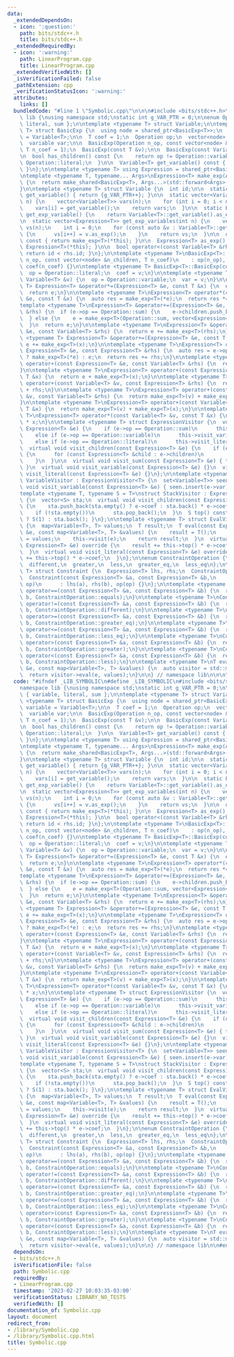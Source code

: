 ```yaml
---
data:
  _extendedDependsOn:
  - icon: ':question:'
    path: bits/stdc++.h
    title: bits/stdc++.h
  _extendedRequiredBy:
  - icon: ':warning:'
    path: LinearProgram.cpp
    title: LinearProgram.cpp
  _extendedVerifiedWith: []
  _isVerificationFailed: false
  _pathExtension: cpp
  _verificationStatusIcon: ':warning:'
  attributes:
    links: []
  bundledCode: "#line 1 \"Symbolic.cpp\"\n\n\n#include <bits/stdc++.h>\n\nnamespace\
    \ lib {\nusing namespace std;\nstatic int g_VAR_PTR = 0;\n\nenum Operation { variable,\
    \ literal, sum };\n\ntemplate <typename T> struct Variable;\n\ntemplate <typename\
    \ T> struct BasicExp {\n  using node = shared_ptr<BasicExp<T>>;\n  using variable\
    \ = Variable<T>;\n\n  T coef = 1;\n  Operation op;\n  vector<node> children;\n\
    \  variable var;\n\n  BasicExp(Operation n_op, const vector<node> &n_children,\
    \ T n_coef = 1);\n  BasicExp(const T &v);\n\n  BasicExp(const Variable<T> &v);\n\
    \n  bool has_children() const {\n    return op != Operation::variable && op !=\
    \ Operation::literal;\n  }\n\n  Variable<T> get_variable() const { return var;\
    \ }\n};\n\ntemplate <typename T> using Expression = shared_ptr<BasicExp<T>>;\n\
    \ntemplate <typename T, typename... Args>\nExpression<T> make_exp(Args &&... args)\
    \ {\n  return make_shared<BasicExp<T>, Args...>(std::forward<Args>(args)...);\n\
    }\n\ntemplate <typename T> struct Variable {\n  int id;\n\n  static Variable<T>\
    \ get_variable() { return {g_VAR_PTR++}; }\n\n  static vector<Variable<T>> get_variables(int\
    \ n) {\n    vector<Variable<T>> vars(n);\n    for (int i = 0; i < n; i++)\n  \
    \    vars[i] = get_variable();\n    return vars;\n  }\n\n  static Expression<T>\
    \ get_exp_variable() {\n    return Variable<T>::get_variable().as_exp();\n  }\n\
    \n  static vector<Expression<T>> get_exp_variables(int n) {\n    vector<Expression<T>>\
    \ vs(n);\n    int i = 0;\n    for (const auto &v : Variable<T>::get_variables(n))\
    \ {\n      vs[i++] = v.as_exp();\n    }\n    return vs;\n  }\n\n  operator Expression<T>()\
    \ const { return make_exp<T>(*this); }\n\n  Expression<T> as_exp() const { return\
    \ Expression<T>(*this); }\n\n  bool operator<(const Variable<T> &rhs) const {\
    \ return id < rhs.id; }\n};\n\ntemplate <typename T>\nBasicExp<T>::BasicExp(Operation\
    \ n_op, const vector<node> &n_children, T n_coef)\n    : op(n_op), children(n_children),\
    \ coef(n_coef) {}\n\ntemplate <typename T> BasicExp<T>::BasicExp(const T &v) {\n\
    \  op = Operation::literal;\n  coef = v;\n}\n\ntemplate <typename T> BasicExp<T>::BasicExp(const\
    \ Variable<T> &v) {\n  op = Operation::variable;\n  var = v;\n}\n\ntemplate <typename\
    \ T> Expression<T> &operator*=(Expression<T> &e, const T &x) {\n  e->coef *= x;\n\
    \  return e;\n}\n\ntemplate <typename T>\nExpression<T> operator*(const Expression<T>\
    \ &e, const T &x) {\n  auto res = make_exp<T>(*e);\n  return res *= x;\n}\n\n\
    template <typename T>\nExpression<T> &operator+=(Expression<T> &e, const Expression<T>\
    \ &rhs) {\n  if (e->op == Operation::sum) {\n    e->children.push_back(rhs);\n\
    \  } else {\n    e = make_exp<T>(Operation::sum, vector<Expression<T>>{e, rhs});\n\
    \  }\n  return e;\n}\n\ntemplate <typename T>\nExpression<T> &operator+=(Expression<T>\
    \ &e, const Variable<T> &rhs) {\n  return e += make_exp<T>(rhs);\n}\n\ntemplate\
    \ <typename T> Expression<T> &operator+=(Expression<T> &e, const T &x) {\n  return\
    \ e += make_exp<T>(x);\n}\n\ntemplate <typename T>\nExpression<T> operator+(const\
    \ Expression<T> &e, const Expression<T> &rhs) {\n  auto res = e->op == Operation::sum\
    \ ? make_exp<T>(*e) : e;\n  return res += rhs;\n}\n\ntemplate <typename T>\nExpression<T>\
    \ operator+(const Expression<T> &e, const Variable<T> &rhs) {\n  return e + make_exp<T>(rhs);\n\
    }\n\ntemplate <typename T>\nExpression<T> operator+(const Expression<T> &e, const\
    \ T &x) {\n  return e + make_exp<T>(x);\n}\n\ntemplate <typename T>\nExpression<T>\
    \ operator+(const Variable<T> &v, const Expression<T> &rhs) {\n  return make_exp<T>(v)\
    \ + rhs;\n}\n\ntemplate <typename T>\nExpression<T> operator+(const Variable<T>\
    \ &v, const Variable<T> &rhs) {\n  return make_exp<T>(v) + make_exp<T>(rhs);\n\
    }\n\ntemplate <typename T>\nExpression<T> operator+(const Variable<T> &v, const\
    \ T &x) {\n  return make_exp<T>(v) + make_exp<T>(x);\n}\n\ntemplate <typename\
    \ T>\nExpression<T> operator*(const Variable<T> &v, const T &x) {\n  return make_exp<T>(v)\
    \ * x;\n}\n\ntemplate <typename T> struct ExpressionVisitor {\n  void visit(const\
    \ Expression<T> &e) {\n    if (e->op == Operation::sum)\n      this->visit_sum(e);\n\
    \    else if (e->op == Operation::variable)\n      this->visit_variable(e);\n\
    \    else if (e->op == Operation::literal)\n      this->visit_literal(e);\n  }\n\
    \  virtual void visit_children(const Expression<T> &e) {\n    if (e->has_children())\
    \ {\n      for (const Expression<T> &child : e->children)\n        this->visit(child);\n\
    \    }\n  }\n\n  virtual void visit_sum(const Expression<T> &e) { this->visit_children(e);\
    \ }\n  virtual void visit_variable(const Expression<T> &e) {}\n  virtual void\
    \ visit_literal(const Expression<T> &e) {}\n};\n\ntemplate <typename T> struct\
    \ VariableVisitor : ExpressionVisitor<T> {\n  set<Variable<T>> seen;\n  virtual\
    \ void visit_variable(const Expression<T> &e) { seen.insert(e->var); }\n};\n\n\
    template <typename T, typename S = T>\nstruct StackVisitor : ExpressionVisitor<T>\
    \ {\n  vector<S> sta;\n  virtual void visit_children(const Expression<T> &e) override\
    \ {\n    sta.push_back(sta.empty() ? e->coef : sta.back() * e->coef);\n    ExpressionVisitor<T>::visit_children(e);\n\
    \    if (!sta.empty())\n      sta.pop_back();\n  }\n  S top() const { return sta.empty()\
    \ ? S(1) : sta.back(); }\n};\n\ntemplate <typename T> struct EvalVisitor : StackVisitor<T>\
    \ {\n  map<Variable<T>, T> values;\n  T result;\n  T eval(const Expression<T>\
    \ &e, const map<Variable<T>, T> &values) {\n    result = T();\n    this->values\
    \ = values;\n    this->visit(e);\n    return result;\n  }\n  virtual void visit_variable(const\
    \ Expression<T> &e) override {\n    result += this->top() * e->coef * values[e->var];\n\
    \  }\n  virtual void visit_literal(const Expression<T> &e) override {\n    result\
    \ += this->top() * e->coef;\n  }\n};\n\nenum ConstraintOperation {\n  equals,\n\
    \  different,\n  greater,\n  less,\n  greater_eq,\n  less_eq\n};\n\ntemplate <typename\
    \ T> struct Constraint {\n  Expression<T> lhs, rhs;\n  ConstraintOperation op;\n\
    \  Constraint(const Expression<T> &a, const Expression<T> &b,\n             ConstraintOperation\
    \ op)\n      : lhs(a), rhs(b), op(op) {}\n};\n\ntemplate <typename T>\nConstraint<T>\
    \ operator==(const Expression<T> &a, const Expression<T> &b) {\n  return Constraint<T>(a,\
    \ b, ConstraintOperation::equals);\n}\n\ntemplate <typename T>\nConstraint<T>\
    \ operator!=(const Expression<T> &a, const Expression<T> &b) {\n  return Constraint<T>(a,\
    \ b, ConstraintOperation::different);\n}\n\ntemplate <typename T>\nConstraint<T>\
    \ operator>=(const Expression<T> &a, const Expression<T> &b) {\n  return Constraint<T>(a,\
    \ b, ConstraintOperation::greater_eq);\n}\n\ntemplate <typename T>\nConstraint<T>\
    \ operator<=(const Expression<T> &a, const Expression<T> &b) {\n  return Constraint<T>(a,\
    \ b, ConstraintOperation::less_eq);\n}\n\ntemplate <typename T>\nConstraint<T>\
    \ operator>(const Expression<T> &a, const Expression<T> &b) {\n  return Constraint<T>(a,\
    \ b, ConstraintOperation::greater);\n}\n\ntemplate <typename T>\nConstraint<T>\
    \ operator<(const Expression<T> &a, const Expression<T> &b) {\n  return Constraint<T>(a,\
    \ b, ConstraintOperation::less);\n}\n\ntemplate <typename T>\nT eval(const Expression<T>\
    \ &e, const map<Variable<T>, T> &values) {\n  auto visitor = std::make_unique<EvalVisitor<T>>();\n\
    \  return visitor->eval(e, values);\n}\n\n} // namespace lib\n\n\n"
  code: "#ifndef _LIB_SYMBOLIC\n#define _LIB_SYMBOLIC\n#include <bits/stdc++.h>\n\n\
    namespace lib {\nusing namespace std;\nstatic int g_VAR_PTR = 0;\n\nenum Operation\
    \ { variable, literal, sum };\n\ntemplate <typename T> struct Variable;\n\ntemplate\
    \ <typename T> struct BasicExp {\n  using node = shared_ptr<BasicExp<T>>;\n  using\
    \ variable = Variable<T>;\n\n  T coef = 1;\n  Operation op;\n  vector<node> children;\n\
    \  variable var;\n\n  BasicExp(Operation n_op, const vector<node> &n_children,\
    \ T n_coef = 1);\n  BasicExp(const T &v);\n\n  BasicExp(const Variable<T> &v);\n\
    \n  bool has_children() const {\n    return op != Operation::variable && op !=\
    \ Operation::literal;\n  }\n\n  Variable<T> get_variable() const { return var;\
    \ }\n};\n\ntemplate <typename T> using Expression = shared_ptr<BasicExp<T>>;\n\
    \ntemplate <typename T, typename... Args>\nExpression<T> make_exp(Args &&... args)\
    \ {\n  return make_shared<BasicExp<T>, Args...>(std::forward<Args>(args)...);\n\
    }\n\ntemplate <typename T> struct Variable {\n  int id;\n\n  static Variable<T>\
    \ get_variable() { return {g_VAR_PTR++}; }\n\n  static vector<Variable<T>> get_variables(int\
    \ n) {\n    vector<Variable<T>> vars(n);\n    for (int i = 0; i < n; i++)\n  \
    \    vars[i] = get_variable();\n    return vars;\n  }\n\n  static Expression<T>\
    \ get_exp_variable() {\n    return Variable<T>::get_variable().as_exp();\n  }\n\
    \n  static vector<Expression<T>> get_exp_variables(int n) {\n    vector<Expression<T>>\
    \ vs(n);\n    int i = 0;\n    for (const auto &v : Variable<T>::get_variables(n))\
    \ {\n      vs[i++] = v.as_exp();\n    }\n    return vs;\n  }\n\n  operator Expression<T>()\
    \ const { return make_exp<T>(*this); }\n\n  Expression<T> as_exp() const { return\
    \ Expression<T>(*this); }\n\n  bool operator<(const Variable<T> &rhs) const {\
    \ return id < rhs.id; }\n};\n\ntemplate <typename T>\nBasicExp<T>::BasicExp(Operation\
    \ n_op, const vector<node> &n_children, T n_coef)\n    : op(n_op), children(n_children),\
    \ coef(n_coef) {}\n\ntemplate <typename T> BasicExp<T>::BasicExp(const T &v) {\n\
    \  op = Operation::literal;\n  coef = v;\n}\n\ntemplate <typename T> BasicExp<T>::BasicExp(const\
    \ Variable<T> &v) {\n  op = Operation::variable;\n  var = v;\n}\n\ntemplate <typename\
    \ T> Expression<T> &operator*=(Expression<T> &e, const T &x) {\n  e->coef *= x;\n\
    \  return e;\n}\n\ntemplate <typename T>\nExpression<T> operator*(const Expression<T>\
    \ &e, const T &x) {\n  auto res = make_exp<T>(*e);\n  return res *= x;\n}\n\n\
    template <typename T>\nExpression<T> &operator+=(Expression<T> &e, const Expression<T>\
    \ &rhs) {\n  if (e->op == Operation::sum) {\n    e->children.push_back(rhs);\n\
    \  } else {\n    e = make_exp<T>(Operation::sum, vector<Expression<T>>{e, rhs});\n\
    \  }\n  return e;\n}\n\ntemplate <typename T>\nExpression<T> &operator+=(Expression<T>\
    \ &e, const Variable<T> &rhs) {\n  return e += make_exp<T>(rhs);\n}\n\ntemplate\
    \ <typename T> Expression<T> &operator+=(Expression<T> &e, const T &x) {\n  return\
    \ e += make_exp<T>(x);\n}\n\ntemplate <typename T>\nExpression<T> operator+(const\
    \ Expression<T> &e, const Expression<T> &rhs) {\n  auto res = e->op == Operation::sum\
    \ ? make_exp<T>(*e) : e;\n  return res += rhs;\n}\n\ntemplate <typename T>\nExpression<T>\
    \ operator+(const Expression<T> &e, const Variable<T> &rhs) {\n  return e + make_exp<T>(rhs);\n\
    }\n\ntemplate <typename T>\nExpression<T> operator+(const Expression<T> &e, const\
    \ T &x) {\n  return e + make_exp<T>(x);\n}\n\ntemplate <typename T>\nExpression<T>\
    \ operator+(const Variable<T> &v, const Expression<T> &rhs) {\n  return make_exp<T>(v)\
    \ + rhs;\n}\n\ntemplate <typename T>\nExpression<T> operator+(const Variable<T>\
    \ &v, const Variable<T> &rhs) {\n  return make_exp<T>(v) + make_exp<T>(rhs);\n\
    }\n\ntemplate <typename T>\nExpression<T> operator+(const Variable<T> &v, const\
    \ T &x) {\n  return make_exp<T>(v) + make_exp<T>(x);\n}\n\ntemplate <typename\
    \ T>\nExpression<T> operator*(const Variable<T> &v, const T &x) {\n  return make_exp<T>(v)\
    \ * x;\n}\n\ntemplate <typename T> struct ExpressionVisitor {\n  void visit(const\
    \ Expression<T> &e) {\n    if (e->op == Operation::sum)\n      this->visit_sum(e);\n\
    \    else if (e->op == Operation::variable)\n      this->visit_variable(e);\n\
    \    else if (e->op == Operation::literal)\n      this->visit_literal(e);\n  }\n\
    \  virtual void visit_children(const Expression<T> &e) {\n    if (e->has_children())\
    \ {\n      for (const Expression<T> &child : e->children)\n        this->visit(child);\n\
    \    }\n  }\n\n  virtual void visit_sum(const Expression<T> &e) { this->visit_children(e);\
    \ }\n  virtual void visit_variable(const Expression<T> &e) {}\n  virtual void\
    \ visit_literal(const Expression<T> &e) {}\n};\n\ntemplate <typename T> struct\
    \ VariableVisitor : ExpressionVisitor<T> {\n  set<Variable<T>> seen;\n  virtual\
    \ void visit_variable(const Expression<T> &e) { seen.insert(e->var); }\n};\n\n\
    template <typename T, typename S = T>\nstruct StackVisitor : ExpressionVisitor<T>\
    \ {\n  vector<S> sta;\n  virtual void visit_children(const Expression<T> &e) override\
    \ {\n    sta.push_back(sta.empty() ? e->coef : sta.back() * e->coef);\n    ExpressionVisitor<T>::visit_children(e);\n\
    \    if (!sta.empty())\n      sta.pop_back();\n  }\n  S top() const { return sta.empty()\
    \ ? S(1) : sta.back(); }\n};\n\ntemplate <typename T> struct EvalVisitor : StackVisitor<T>\
    \ {\n  map<Variable<T>, T> values;\n  T result;\n  T eval(const Expression<T>\
    \ &e, const map<Variable<T>, T> &values) {\n    result = T();\n    this->values\
    \ = values;\n    this->visit(e);\n    return result;\n  }\n  virtual void visit_variable(const\
    \ Expression<T> &e) override {\n    result += this->top() * e->coef * values[e->var];\n\
    \  }\n  virtual void visit_literal(const Expression<T> &e) override {\n    result\
    \ += this->top() * e->coef;\n  }\n};\n\nenum ConstraintOperation {\n  equals,\n\
    \  different,\n  greater,\n  less,\n  greater_eq,\n  less_eq\n};\n\ntemplate <typename\
    \ T> struct Constraint {\n  Expression<T> lhs, rhs;\n  ConstraintOperation op;\n\
    \  Constraint(const Expression<T> &a, const Expression<T> &b,\n             ConstraintOperation\
    \ op)\n      : lhs(a), rhs(b), op(op) {}\n};\n\ntemplate <typename T>\nConstraint<T>\
    \ operator==(const Expression<T> &a, const Expression<T> &b) {\n  return Constraint<T>(a,\
    \ b, ConstraintOperation::equals);\n}\n\ntemplate <typename T>\nConstraint<T>\
    \ operator!=(const Expression<T> &a, const Expression<T> &b) {\n  return Constraint<T>(a,\
    \ b, ConstraintOperation::different);\n}\n\ntemplate <typename T>\nConstraint<T>\
    \ operator>=(const Expression<T> &a, const Expression<T> &b) {\n  return Constraint<T>(a,\
    \ b, ConstraintOperation::greater_eq);\n}\n\ntemplate <typename T>\nConstraint<T>\
    \ operator<=(const Expression<T> &a, const Expression<T> &b) {\n  return Constraint<T>(a,\
    \ b, ConstraintOperation::less_eq);\n}\n\ntemplate <typename T>\nConstraint<T>\
    \ operator>(const Expression<T> &a, const Expression<T> &b) {\n  return Constraint<T>(a,\
    \ b, ConstraintOperation::greater);\n}\n\ntemplate <typename T>\nConstraint<T>\
    \ operator<(const Expression<T> &a, const Expression<T> &b) {\n  return Constraint<T>(a,\
    \ b, ConstraintOperation::less);\n}\n\ntemplate <typename T>\nT eval(const Expression<T>\
    \ &e, const map<Variable<T>, T> &values) {\n  auto visitor = std::make_unique<EvalVisitor<T>>();\n\
    \  return visitor->eval(e, values);\n}\n\n} // namespace lib\n\n#endif\n"
  dependsOn:
  - bits/stdc++.h
  isVerificationFile: false
  path: Symbolic.cpp
  requiredBy:
  - LinearProgram.cpp
  timestamp: '2023-02-27 10:03:35-03:00'
  verificationStatus: LIBRARY_NO_TESTS
  verifiedWith: []
documentation_of: Symbolic.cpp
layout: document
redirect_from:
- /library/Symbolic.cpp
- /library/Symbolic.cpp.html
title: Symbolic.cpp
---
```

